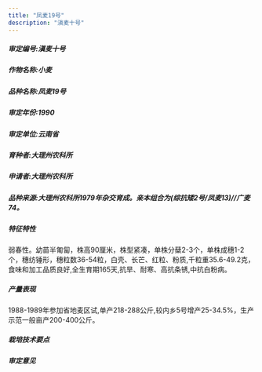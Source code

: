 ```yaml
---
title: "凤麦19号"
description: "滇麦十号"
---
```

##### 审定编号:滇麦十号

##### 作物名称:小麦

##### 品种名称:凤麦19号

##### 审定年份:1990

##### 审定单位:云南省

##### 育种者:大理州农科所

##### 申请者:大理州农科所

##### 品种来源:大理州农科所1979年杂交育成。亲本组合为(综抗矮2号/凤麦13)//广麦74。

##### 特征特性
弱春性。幼苗半匍匐，株高90厘米，株型紧凑，单株分蘖2-3个，单株成穗1-2个，穗纺锤形，穗粒数36-54粒，白壳、长芒、红粒、粉质,千粒重35.6-49.2克，食味和加工品质良好,全生育期165天,抗旱、耐寒、高抗条锈,中抗白粉病。

##### 产量表现
1988-1989年参加省地麦区试,单产218-288公斤,较内乡5号增产25-34.5%，生产示范一般亩产200-400公斤。

##### 栽培技术要点


##### 审定意见

